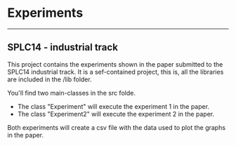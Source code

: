 Experiments
===========

----------
SPLC14 - industrial track
----------

This project contains the experiments shown in the paper submitted to the SPLC14 industrial track. It is a sef-contained project, this is, all the libraries are included in the /lib folder.

You'll find two main-classes in the src folde.

* The class "Experiment" will execute the experiment 1 in the paper.
* The class "Experiment2" will execute the experiment 2 in the paper.

Both experiments will create a csv file with the data used to plot the graphs in the paper.
